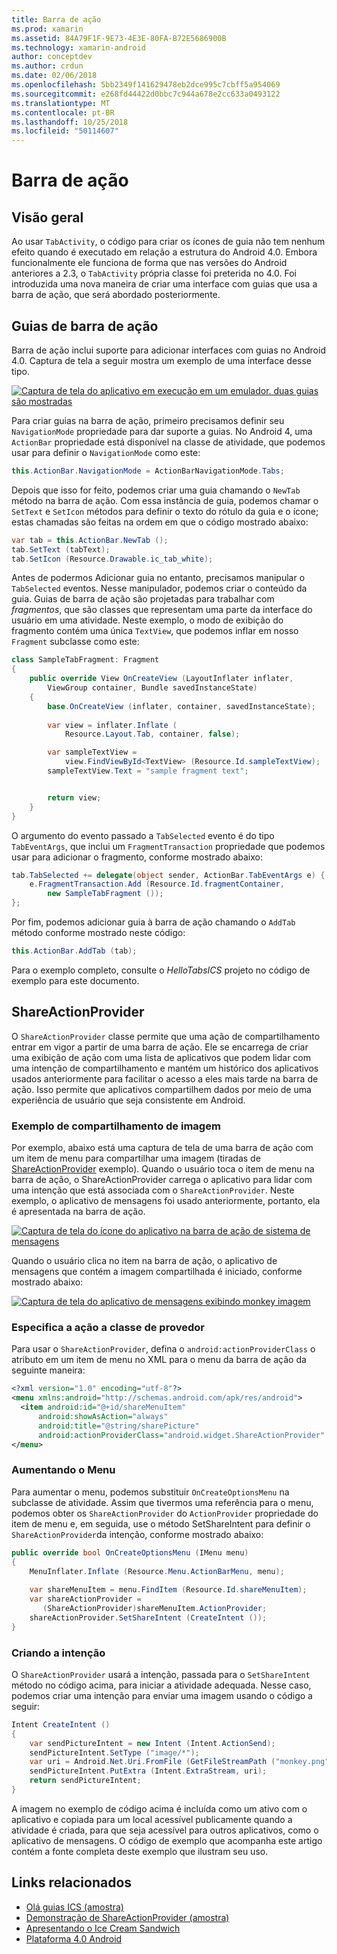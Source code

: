 ```yaml
---
title: Barra de ação
ms.prod: xamarin
ms.assetid: 84A79F1F-9E73-4E3E-80FA-B72E5686900B
ms.technology: xamarin-android
author: conceptdev
ms.author: crdun
ms.date: 02/06/2018
ms.openlocfilehash: 5bb2349f141629478eb2dce995c7cbff5a954069
ms.sourcegitcommit: e268fd44422d0bbc7c944a678e2cc633a0493122
ms.translationtype: MT
ms.contentlocale: pt-BR
ms.lasthandoff: 10/25/2018
ms.locfileid: "50114607"
---
```

# <a name="actionbar"></a>Barra de ação


## <a name="overview"></a>Visão geral

Ao usar `TabActivity`, o código para criar os ícones de guia não tem nenhum efeito quando é executado em relação a estrutura do Android 4.0. Embora funcionalmente ele funciona de forma que nas versões do Android anteriores a 2.3, o `TabActivity` própria classe foi preterida no 4.0. Foi introduzida uma nova maneira de criar uma interface com guias que usa a barra de ação, que será abordado posteriormente.


## <a name="action-bar-tabs"></a>Guias de barra de ação

Barra de ação inclui suporte para adicionar interfaces com guias no Android 4.0.
Captura de tela a seguir mostra um exemplo de uma interface desse tipo.

[![Captura de tela do aplicativo em execução em um emulador. duas guias são mostradas](action-bar-images/25-actionbartabs.png)](action-bar-images/25-actionbartabs.png#lightbox)

Para criar guias na barra de ação, primeiro precisamos definir seu `NavigationMode` propriedade para dar suporte a guias. No Android 4, uma `ActionBar` propriedade está disponível na classe de atividade, que podemos usar para definir o `NavigationMode` como este:

```csharp
this.ActionBar.NavigationMode = ActionBarNavigationMode.Tabs;
```

Depois que isso for feito, podemos criar uma guia chamando o `NewTab` método na barra de ação. Com essa instância de guia, podemos chamar o `SetText` e `SetIcon` métodos para definir o texto do rótulo da guia e o ícone; estas chamadas são feitas na ordem em que o código mostrado abaixo:

```csharp
var tab = this.ActionBar.NewTab ();
tab.SetText (tabText);
tab.SetIcon (Resource.Drawable.ic_tab_white);
```

Antes de podermos Adicionar guia no entanto, precisamos manipular o `TabSelected` eventos. Nesse manipulador, podemos criar o conteúdo da guia. Guias de barra de ação são projetadas para trabalhar com *fragmentos*, que são classes que representam uma parte da interface do usuário em uma atividade. Neste exemplo, o modo de exibição do fragmento contém uma única `TextView`, que podemos inflar em nosso `Fragment` subclasse como este:

```csharp
class SampleTabFragment: Fragment
{           
    public override View OnCreateView (LayoutInflater inflater,
        ViewGroup container, Bundle savedInstanceState)
    {
        base.OnCreateView (inflater, container, savedInstanceState);
       
        var view = inflater.Inflate (
            Resource.Layout.Tab, container, false);

        var sampleTextView =
            view.FindViewById<TextView> (Resource.Id.sampleTextView);            
        sampleTextView.Text = "sample fragment text";


        return view;
    }
}
```

O argumento do evento passado a `TabSelected` evento é do tipo `TabEventArgs`, que inclui um `FragmentTransaction` propriedade que podemos usar para adicionar o fragmento, conforme mostrado abaixo:

```csharp
tab.TabSelected += delegate(object sender, ActionBar.TabEventArgs e) {             
    e.FragmentTransaction.Add (Resource.Id.fragmentContainer,
        new SampleTabFragment ());
};
```

Por fim, podemos adicionar guia à barra de ação chamando o `AddTab` método conforme mostrado neste código:

```csharp
this.ActionBar.AddTab (tab);
```

Para o exemplo completo, consulte o *HelloTabsICS* projeto no código de exemplo para este documento.


## <a name="shareactionprovider"></a>ShareActionProvider

O `ShareActionProvider` classe permite que uma ação de compartilhamento entrar em vigor a partir de uma barra de ação. Ele se encarrega de criar uma exibição de ação com uma lista de aplicativos que podem lidar com uma intenção de compartilhamento e mantém um histórico dos aplicativos usados anteriormente para facilitar o acesso a eles mais tarde na barra de ação. Isso permite que aplicativos compartilhem dados por meio de uma experiência de usuário que seja consistente em Android.


### <a name="image-sharing-example"></a>Exemplo de compartilhamento de imagem

Por exemplo, abaixo está uma captura de tela de uma barra de ação com um item de menu para compartilhar uma imagem (tiradas de [ShareActionProvider](https://developer.xamarin.com/samples/monodroid/ShareActionProviderDemo/) exemplo). Quando o usuário toca o item de menu na barra de ação, o ShareActionProvider carrega o aplicativo para lidar com uma intenção que está associada com o `ShareActionProvider`. Neste exemplo, o aplicativo de mensagens foi usado anteriormente, portanto, ela é apresentada na barra de ação.

[![Captura de tela do ícone do aplicativo na barra de ação de sistema de mensagens](action-bar-images/09-shareactionprovider.png)](action-bar-images/09-shareactionprovider.png#lightbox)


Quando o usuário clica no item na barra de ação, o aplicativo de mensagens que contém a imagem compartilhada é iniciado, conforme mostrado abaixo:

[![Captura de tela do aplicativo de mensagens exibindo monkey imagem](action-bar-images/10-messagewithimage.png)](action-bar-images/10-messagewithimage.png#lightbox)


### <a name="specifying-the-action-provider-class"></a>Especifica a ação a classe de provedor

Para usar o `ShareActionProvider`, defina o `android:actionProviderClass` o atributo em um item de menu no XML para o menu da barra de ação da seguinte maneira:

```xml
<?xml version="1.0" encoding="utf-8"?>
<menu xmlns:android="http://schemas.android.com/apk/res/android">
  <item android:id="@+id/shareMenuItem"
      android:showAsAction="always"
      android:title="@string/sharePicture"
      android:actionProviderClass="android.widget.ShareActionProvider" />
</menu>
```


### <a name="inflating-the-menu"></a>Aumentando o Menu

Para aumentar o menu, podemos substituir `OnCreateOptionsMenu` na subclasse de atividade. Assim que tivermos uma referência para o menu, podemos obter os `ShareActionProvider` do `ActionProvider` propriedade do item de menu e, em seguida, use o método SetShareIntent para definir o `ShareActionProvider`da intenção, conforme mostrado abaixo:

```csharp
public override bool OnCreateOptionsMenu (IMenu menu)
{
    MenuInflater.Inflate (Resource.Menu.ActionBarMenu, menu);       
           
    var shareMenuItem = menu.FindItem (Resource.Id.shareMenuItem);           
    var shareActionProvider =
       (ShareActionProvider)shareMenuItem.ActionProvider;
    shareActionProvider.SetShareIntent (CreateIntent ());
}
```


### <a name="creating-the-intent"></a>Criando a intenção

O `ShareActionProvider` usará a intenção, passada para o `SetShareIntent` método no código acima, para iniciar a atividade adequada. Nesse caso, podemos criar uma intenção para enviar uma imagem usando o código a seguir:

```csharp
Intent CreateIntent ()
{  
    var sendPictureIntent = new Intent (Intent.ActionSend);
    sendPictureIntent.SetType ("image/*");
    var uri = Android.Net.Uri.FromFile (GetFileStreamPath ("monkey.png"));          
    sendPictureIntent.PutExtra (Intent.ExtraStream, uri);
    return sendPictureIntent;
}
```

A imagem no exemplo de código acima é incluída como um ativo com o aplicativo e copiada para um local acessível publicamente quando a atividade é criada, para que seja acessível para outros aplicativos, como o aplicativo de mensagens. O código de exemplo que acompanha este artigo contém a fonte completa deste exemplo que ilustram seu uso.



## <a name="related-links"></a>Links relacionados

- [Olá guias ICS (amostra)](https://developer.xamarin.com/samples/HelloTabsICS/)
- [Demonstração de ShareActionProvider (amostra)](https://developer.xamarin.com/samples/monodroid/ShareActionProviderDemo/)
- [Apresentando o Ice Cream Sandwich](http://www.android.com/about/ice-cream-sandwich/)
- [Plataforma 4.0 Android](http://developer.android.com/sdk/android-4.0.html)
